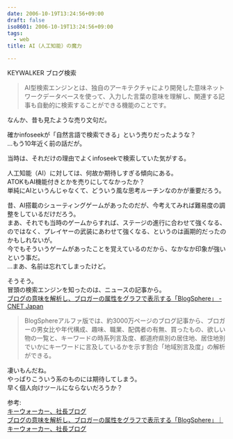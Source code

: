 ```yaml
---
date: 2006-10-19T13:24:56+09:00
draft: false
iso8601: 2006-10-19T13:24:56+09:00
tags:
  - web
title: AI（人工知能）の魔力

---
```


KEYWALKER ブログ検索

> AI型検索エンジンとは、独自のアーキテクチャにより開発した意味ネットワークデータベースを使って、入力した言葉の意味を理解し、関連する記事も自動的に検索することができる機能のことです。

なんか、昔も見たような売り文句だ。

確かinfoseekが「自然言語で検索できる」という売りだったような？  
…もう10年近く前の話だが。

当時は、それだけの理由でよくinfoseekで検索していた気がする。

人工知能（AI）に対しては、何故か期待しすぎる傾向にある。  
ATOKもAI機能付きとかを売りにしてなかったか？  
単純にAIというんじゃなくて、どういう風な思考ルーチンなのかが重要だろう。

昔、AI搭載のシューティングゲームがあったのだが、今考えてみれば難易度の調整をしているだけだろう。  
まあ、それでも当時のゲームからすれば、ステージの進行に合わせて強くなる、のではなく、プレイヤーの武装にあわせて強くなる、というのは画期的だったのかもしれないが。  
今でもそういうゲームがあったことを覚えているのだから、なかなか印象が強いという事だ。  
…まあ、名前は忘れてしまったけど。

そうそう。  
冒頭の検索エンジンを知ったのは、ニュースの記事から。  
[ブログの意味を解析し、ブロガーの属性をグラフで表示する「BlogSphere」 - CNET Japan](http://japan.cnet.com/news/media/20277127/)

> BlogSphereアルファ版では、約3000万ページのブログ記事から、ブロガーの男女比や年代構成、趣味、職業、配偶者の有無、買ったもの、欲しい物の一覧と、キーワードの時系列言及度、都道府県別の居住地、居住地別でいかにキーワードに言及しているかを示す割合「地域別言及度」の解析ができる。

凄いもんだね。  
やっぱりこういう系のものには期待してしまう。  
早く個人向けツールにならないだろうか？

参考:  
[キーウォーカー、社長ブログ](http://ameblo.jp/mase/)  
[ブログの意味を解析し、ブロガーの属性をグラフで表示する「BlogSphere」｜キーウォーカー、社長ブログ](http://ameblo.jp/mase/entry-10018520791.html)
